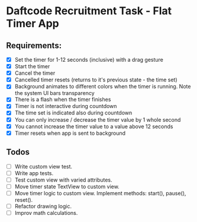 # Daftcode Recruitment Task - Flat Timer App 

## Requirements:
- [X] Set the timer for 1-12 seconds (inclusive) with a drag gesture
- [X] Start the timer
- [X] Cancel the timer
- [X] Cancelled timer resets (returns to it's previous state - the time set)
- [X] Background animates to different colors when the timer is running. Note the system UI bars transparency
- [X] There is a flash when the timer finishes
- [X] Timer is not interactive during countdown
- [X] The time set is indicated also during countdown
- [X] You can only increase / decrease the timer value by 1 whole second
- [X] You cannot increase the timer value to a value above 12 seconds
- [X] Timer resets when app is sent to background

## Todos
- [ ] Write custom view test.
- [ ] Write app tests. 
- [ ] Test custom view with varied attributes.
- [ ] Move timer state TextView to custom view.
- [ ] Move timer logic to custom view. Implement methods: start(), pause(), reset().
- [ ] Refactor drawing logic.
- [ ] Improv math calculations.
